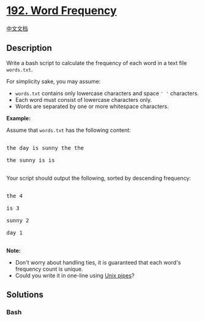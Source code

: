 # [192. Word Frequency](https://leetcode.com/problems/word-frequency)

[中文文档](/solution/0100-0199/0192.Word%20Frequency/README.md)

## Description

<p>Write a bash script to calculate the frequency of each word in a text file <code>words.txt</code>.</p>

<p>For simplicity sake, you may assume:</p>

<ul>
    <li><code>words.txt</code> contains only lowercase characters and space <code>&#39; &#39;</code> characters.</li>
    <li>Each word must consist of lowercase characters only.</li>
    <li>Words are separated by one or more whitespace characters.</li>

</ul>

<p><strong>Example:</strong></p>

<p>Assume that <code>words.txt</code> has the following content:</p>

<pre>

the day is sunny the the

the sunny is is

</pre>

<p>Your script should output the following, sorted by descending frequency:</p>

<pre>

the 4

is 3

sunny 2

day 1

</pre>

<p><b>Note:</b></p>

<ul>
    <li>Don&#39;t worry about handling ties, it is guaranteed that each word&#39;s frequency count is unique.</li>
    <li>Could you write it in one-line using <a href="http://tldp.org/HOWTO/Bash-Prog-Intro-HOWTO-4.html">Unix pipes</a>?</li>

</ul>

## Solutions

<!-- tabs:start -->

### **Bash**

```sh

```

<!-- tabs:end -->
